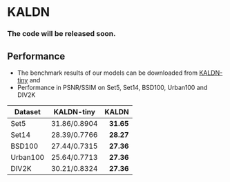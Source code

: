 # KALDN

### The code will be released soon.

## Performance
  - The benchmark results of our models can be downloaded from [KALDN-tiny](https://gisto365-my.sharepoint.com/:u:/g/personal/sm_hwang_gm_gist_ac_kr/EXUTwHYN5EtKjaXffUvNxqcBPisC8NchZemFq7BaK2Nuag?e=rm7j32) and
  - Performance in PSNR/SSIM on Set5, Set14, BSD100, Urban100 and DIV2K
  
| Dataset        | KALDN-tiny          | KALDN|
| ------------- |:-------------:| -----:|
| Set5      | 31.86/0.8904     | **31.65** |
| Set14     | 28.39/0.7766     | **28.27** |
| BSD100    | 27.44/0.7315     | **27.36** |
| Urban100  | 25.64/0.7713     | **27.36** |
| DIV2K     | 30.21/0.8324     | **27.36** |
